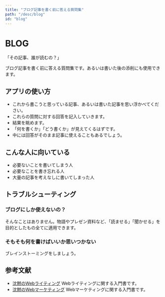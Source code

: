 ```yaml
---
title: "ブログ記事を書く前に答える質問集"
path: "/desc/blog"
id: "blog"
---
```


# BLOG

「その記事、誰が読むの？」

ブログ記事を書く前に答える質問集です。あるいは書いた後の添削にも使用できます。

## アプリの使い方

 - これから書こうと思っている記事、あるいは書いた記事を思い浮かべてください。
 - これらの質問に対する回答を記入していきます。
 - 結果を眺めます。
 - 「何を書くか」「どう書くか」が見えてくるはずです。
 - 中には回答がそのまま記事に使えることもあるでしょう。

## こんな人に向いている

- 必要ないことを書いてしまう人
- 必要なことを書き忘れる人
- 大量の記事を考えなしに書いてしまった人

## トラブルシューティング

### ブログにしか使えないの？

そんなことはありません。物語やプレゼン資料など、「読ませる」「聞かせる」を目的としたもの全てに適用できます。

### そもそも何を書けばいいか思いつかない

ブレインストーミングをしましょう。

## 参考文献
 - [沈黙のWebライティング](https://amzn.to/30QXuRe) Webライティングに関する入門書です。
 - [沈黙のWebマーケティング](https://amzn.to/2I7BKrF) Webマーケティングに関する入門書です。
